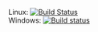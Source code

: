 Linux: [![Build Status](https://travis-ci.org/SeattleTestbed/seattlelib_v2.svg?branch=master)](https://travis-ci.org/SeattleTestbed/seattlelib_v2)
<br/>
Windows: [![Build status](https://ci.appveyor.com/api/projects/status/67g61fiq038upa6q?svg=true)](https://ci.appveyor.com/project/SeattleTestbed/seattlelib-v2/branch/master)